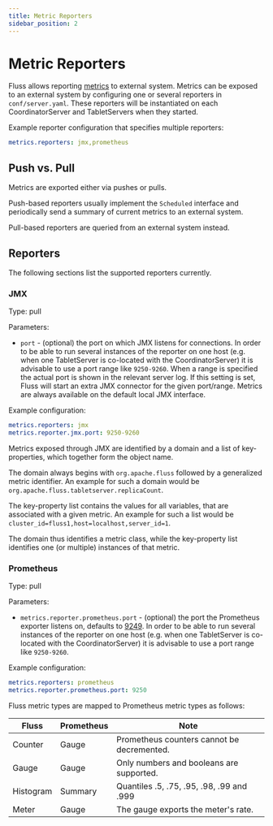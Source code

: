```yaml
---
title: Metric Reporters
sidebar_position: 2
---
```


# Metric Reporters

Fluss allows reporting [metrics](monitor-metrics.md) to external system. 
Metrics can be exposed to an external system by configuring one or several reporters in `conf/server.yaml`. These 
reporters will be instantiated on each CoordinatorServer and TabletServers when they started.

Example reporter configuration that specifies multiple reporters:

```yaml
metrics.reporters: jmx,prometheus
```

## Push vs. Pull

Metrics are exported either via pushes or pulls.

Push-based reporters usually implement the `Scheduled` interface and periodically send a summary of current metrics to an external system.

Pull-based reporters are queried from an external system instead.

## Reporters

The following sections list the supported reporters currently.

### JMX

Type: pull

Parameters:

- `port` - (optional) the port on which JMX listens for connections.
  In order to be able to run several instances of the reporter on one host (e.g. when one TabletServer is co-located with the CoordinatorServer) it is advisable to use a port range like `9250-9260`.
  When a range is specified the actual port is shown in the relevant server log.
  If this setting is set, Fluss will start an extra JMX connector for the given port/range.
  Metrics are always available on the default local JMX interface.

Example configuration:

```yaml
metrics.reporters: jmx
metrics.reporter.jmx.port: 9250-9260
```

Metrics exposed through JMX are identified by a domain and a list of key-properties, which together form the object name.

The domain always begins with `org.apache.fluss` followed by a generalized metric identifier.
An example for such a domain would be `org.apache.fluss.tabletserver.replicaCount`.

The key-property list contains the values for all variables, that are associated
with a given metric.
An example for such a list would be `cluster_id=fluss1,host=localhost,server_id=1`.

The domain thus identifies a metric class, while the key-property list identifies one (or multiple) instances of that metric.

### Prometheus

Type: pull

Parameters:

- `metrics.reporter.prometheus.port` - (optional) the port the Prometheus exporter listens on, defaults to [9249](https://github.com/prometheus/prometheus/wiki/Default-port-allocations). In order to be able to run several instances of the reporter on one host (e.g. when one TabletServer is co-located with the CoordinatorServer) it is advisable to use a port range like `9250-9260`.

Example configuration:

```yaml
metrics.reporters: prometheus
metrics.reporter.prometheus.port: 9250
```

Fluss metric types are mapped to Prometheus metric types as follows:

| Fluss     | Prometheus | Note                                     |
| --------- |------------|------------------------------------------|
| Counter   | Gauge      |Prometheus counters cannot be decremented.|
| Gauge     | Gauge      |Only numbers and booleans are supported.  |
| Histogram | Summary    |Quantiles .5, .75, .95, .98, .99 and .999 |
| Meter     | Gauge      |The gauge exports the meter's rate.       |
